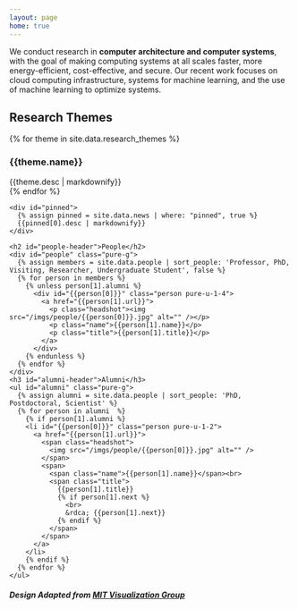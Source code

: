 ```yaml
---
layout: page
home: true
---
```

<p id="mission">
We conduct research in <strong>computer architecture and computer systems</strong>, with the goal of making computing systems at all scales faster, more energy-efficient, cost-effective, and secure. Our recent work focuses on cloud computing infrastructure, systems for machine learning, and the use of machine learning to optimize systems.
</p>

<div id="home" class="pure-g">
  <div id="themes" class="pure-u-1 pure-u-md-3-5">
    <h2>Research Themes</h2>
    {% for theme in site.data.research_themes %}
      <div id="theme-{{theme.key}}" class="theme" data-url="{{theme.url}}" data-people="{{theme.people}}">
        <!-- <img src="/themes/{{theme.key}}.png" style="max-width: 100%; height: auto; display: block; margin-top: 0;"> -->
          <div style="padding-top: 0px; border-radius: 5px; margin-bottom: 0px;">
            <div class="content">
              <h3>{{theme.name}}</h3>
              {{theme.desc | markdownify}}
            </div>
          </div>
      </div>
    {% endfor %}
  </div>

  <div class="pure-u-1 pure-u-md-2-5">

    <div id="pinned">
      {% assign pinned = site.data.news | where: "pinned", true %}
      {{pinned[0].desc | markdownify}}
    </div>

    <h2 id="people-header">People</h2>
    <div id="people" class="pure-g">
      {% assign members = site.data.people | sort_people: 'Professor, PhD, Visiting, Researcher, Undergraduate Student', false %}
      {% for person in members %}
        {% unless person[1].alumni %}
          <div id="{{person[0]}}" class="person pure-u-1-4">
            <a href="{{person[1].url}}">
              <p class="headshot"><img src="/imgs/people/{{person[0]}}.jpg" alt="" /></p>
              <p class="name">{{person[1].name}}</p>
              <p class="title">{{person[1].title}}</p>
            </a>
          </div>
        {% endunless %}
      {% endfor %}
    </div>
    <h3 id="alumni-header">Alumni</h3>
    <ul id="alumni" class="pure-g">
      {% assign alumni = site.data.people | sort_people: 'PhD, Postdoctoral, Scientist' %}
      {% for person in alumni  %}
        {% if person[1].alumni %}
        <li id="{{person[0]}}" class="person pure-u-1-2">
          <a href="{{person[1].url}}">
            <span class="headshot">
              <img src="/imgs/people/{{person[0]}}.jpg" alt="" />
            </span>
            <span>
              <span class="name">{{person[1].name}}</span><br> 
              <span class="title">
                {{person[1].title}}
                {% if person[1].next %}
                  <br>
                  &rdca; {{person[1].next}}
                {% endif %}
              </span>              
            </span>
          </a>
        </li>
        {% endif %}
      {% endfor %}
    </ul>
  </div>
</div>

<div>
  <h5>Design Adapted from <a href="https://vis.csail.mit.edu/">MIT Visualization Group</a></h5>
</div>

